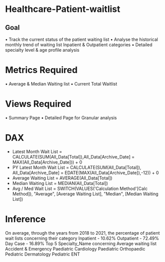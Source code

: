 # Healthcare-Patient-waitlist
## Goal
•	Track the current status of the patient waiting list
•	Analyse the historical monthly trend of waiting list Inpatient & Outpatient categories
•	Detailed specialty level & age profile analysis
# Metrics Required
•	Average & Median Waiting list
•	Current Total Waitlist
# Views Required
•	Summary Page
•	Detailed Page for Granular analysis
# DAX 
- Latest Month Wait List = CALCULATE(SUM(All_Data[Total]),All_Data[Archive_Date] = MAX(All_Data[Archive_Date])) + 0
- PY Latest Month Wait List = CALCULATE(SUM(All_Data[Total]), All_Data[Archive_Date] = EDATE(MAX(All_Data[Archive_Date]),-12)) + 0
- Average Waiting List = AVERAGE(All_Data[Total])
- Median Waiting List = MEDIAN(All_Data[Total])
- Avg / Med Wait List = SWITCH(VALUES('Calculation Method'[Calc Method]), "Average", [Average Waiting List], "Median", [Median Waiting List])
# Inference
On average, through the years from 2018 to 2021, the percentage of patient wait lists concerning their category
Inpatient - 10.62%
Outpatient - 72.49%
Day Case - 16.89%
Top 5 Specialty_Name concerning Average waiting list
Accident & Emergency
Paediatric Cardiology
Paediatric Orthopaedic
Pediatric Dermatology
Pediatric ENT



